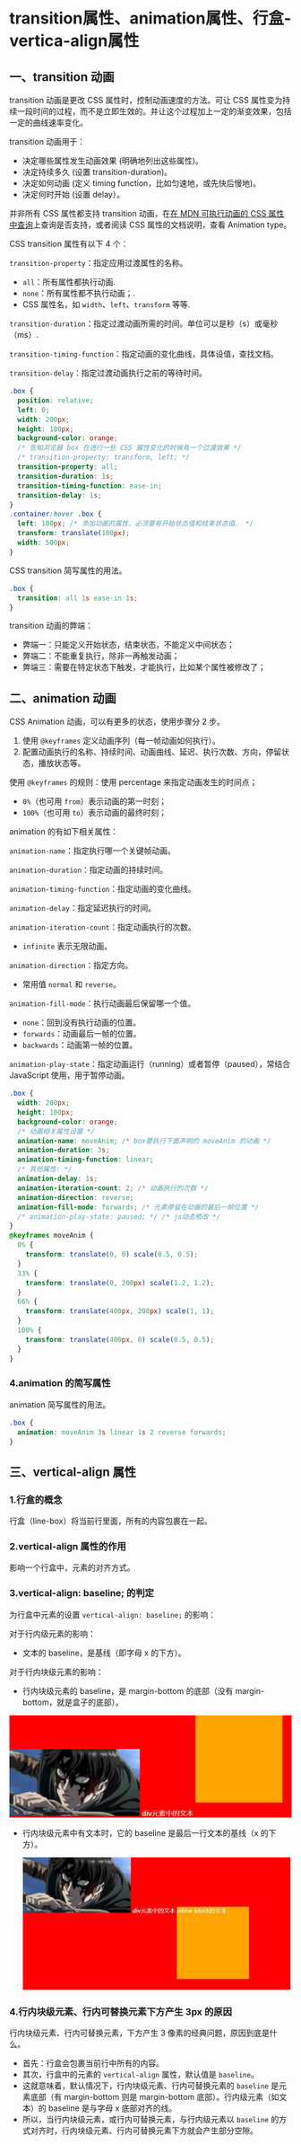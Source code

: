 # transition属性、animation属性、行盒-vertica-align属性

## 一、transition  动画

transition 动画是更改 CSS 属性时，控制动画速度的方法。可让 CSS 属性变为持续一段时间的过程，而不是立即生效的。并让这个过程加上一定的渐变效果，包括一定的曲线速率变化。

transition 动画用于：

- 决定哪些属性发生动画效果 (明确地列出这些属性)。
- 决定持续多久 (设置 transition-duration)。
- 决定如何动画 (定义 timing function，比如匀速地，或先快后慢地)。
- 决定何时开始 (设置 delay）。

并非所有 CSS 属性都支持 transition 动画，在[在 MDN 可执行动画的 CSS 属性中查询](https://developer.mozilla.org/zh-CN/docs/Web/CSS/CSS_animated_properties)上查询是否支持，或者阅读 CSS 属性的文档说明，查看 Animation type。

CSS transition 属性有以下 4 个：

`transition-property`：指定应用过渡属性的名称。

- `all`：所有属性都执行动画.
- `none`：所有属性都不执行动画；.
- CSS 属性名，如 `width`、`left`、`transform` 等等.

`transition-duration`：指定过渡动画所需的时间。单位可以是秒（s）或毫秒（ms）.

`transition-timing-function`：指定动画的变化曲线，具体设值，查找文档。

`transition-delay`：指定过渡动画执行之前的等待时间。

```css
.box {
  position: relative;
  left: 0;
  width: 200px;
  height: 100px;
  background-color: orange;
  /* 告知浏览器 box 在进行一些 CSS 属性变化的时候有一个过渡效果 */
  /* transition-property: transform, left; */
  transition-property: all;
  transition-duration: 1s;
  transition-timing-function: ease-in;
  transition-delay: 1s;
}
.container:hover .box {
  left: 100px; /* 添加动画的属性，必须要有开始状态值和结束状态值。 */
  transform: translate(100px);
  width: 500px;
}
```

CSS transition 简写属性的用法。

```css
.box {
  transition: all 1s ease-in 1s;
}
```

transition 动画的弊端：

- 弊端一：只能定义开始状态，结束状态，不能定义中间状态；
- 弊端二：不能重复执行，除非一再触发动画；
- 弊端三：需要在特定状态下触发，才能执行，比如某个属性被修改了；

## 二、animation 动画

CSS Animation 动画，可以有更多的状态，使用步骤分 2 步。

1. 使用 `@keyframes` 定义动画序列（每一帧动画如何执行）。
2. 配置动画执行的名称、持续时间、动画曲线、延迟、执行次数、方向，停留状态，播放状态等。

使用 `@keyframes` 的规则：使用 percentage 来指定动画发生的时间点；

- `0%`（也可用 `from`）表示动画的第一时刻；
- `100%`（也可用 `to`）表示动画的最终时刻；

animation 的有如下相关属性：

`animation-name`：指定执行哪一个关键帧动画。

`animation-duration`：指定动画的持续时间。

`animation-timing-function`：指定动画的变化曲线。

`animation-delay`：指定延迟执行的时间。

`animation-iteration-count`：指定动画执行的次数。

- `infinite` 表示无限动画。

`animation-direction`：指定方向。

- 常用值 `normal` 和 `reverse`。

`animation-fill-mode`：执行动画最后保留哪一个值。

- `none`：回到没有执行动画的位置。
- `forwards`：动画最后一帧的位置。
- `backwards`：动画第一帧的位置。

`animation-play-state`：指定动画运行（running）或者暂停（paused），常结合 JavaScript 使用，用于暂停动画。

```css
.box {
  width: 200px;
  height: 100px;
  background-color: orange;
  /* 动画相关属性设置 */
  animation-name: moveAnim; /* box要执行下面声明的 moveAnim 的动画 */
  animation-duration: 3s;
  animation-timing-function: linear;
  /* 其他属性: */
  animation-delay: 1s;
  animation-iteration-count: 2; /* 动画执行的次数 */
  animation-direction: reverse;
  animation-fill-mode: forwards; /* 元素停留在动画的最后一帧位置 */
  /* animation-play-state: paused; */ /* js动态修改 */
}
@keyframes moveAnim {
  0% {
    transform: translate(0, 0) scale(0.5, 0.5);
  }
  33% {
    transform: translate(0, 200px) scale(1.2, 1.2);
  }
  66% {
    transform: translate(400px, 200px) scale(1, 1);
  }
  100% {
    transform: translate(400px, 0) scale(0.5, 0.5);
  }
}
```

### 4.animation 的简写属性

animation 简写属性的用法。

```css
.box {
  animation: moveAnim 3s linear 1s 2 reverse forwards;
}
```

## 三、vertical-align 属性

### 1.行盒的概念

行盒（line-box）将当前行里面，所有的内容包裹在一起。

### 2.vertical-align 属性的作用

影响一个行盒中，元素的对齐方式。

### 3.vertical-align: baseline; 的判定

为行盒中元素的设置 `vertical-align: baseline;` 的影响：

对于行内级元素的影响：

- 文本的 baseline，是基线（即字母 x 的下方）。

对于行内块级元素的影响：

- 行内块级元素的 baseline，是 margin-bottom 的底部（没有 margin-bottom，就是盒子的底部）。

![Inline-block的baseline是margin-bottom的底部](NodeAssets/Inline-block的baseline是margin-bottom的底部.jpg)

- 行内块级元素中有文本时，它的 baseline 是最后一行文本的基线（x 的下方）。

  ![Inline-block中有文本时，baseline是最后一行文本的基线](NodeAssets/Inline-block中有文本时，baseline是最后一行文本的基线.jpg)

### 4.行内块级元素、行内可替换元素下方产生 3px 的原因

行内块级元素、行内可替换元素，下方产生 3 像素的经典问题，原因到底是什么。

- 首先：行盒会包裹当前行中所有的内容。
- 其次，行盒中的元素的 `vertical-align` 属性，默认值是 `baseline`。
- 这就意味着，默认情况下，行内块级元素、行内可替换元素的 `baseline` 是元素底部（有 margin-bottom 则是 margin-bottom 底部）。行内级元素（如文本）的 baseline 是与字母 x 底部对齐的线。
- 所以，当行内块级元素，或行内可替换元素，与行内级元素以 `baseline` 的方式对齐时，行内块级元素、行内可替换元素下方就会产生部分空隙。

